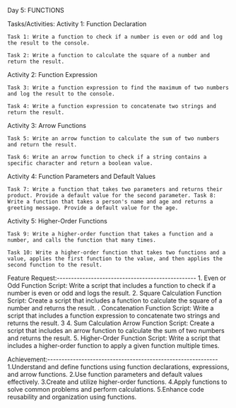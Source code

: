 Day 5: FUNCTIONS

Tasks/Activities:
Activity 1: Function Declaration

    Task 1: Write a function to check if a number is even or odd and log the result to the console.

    Task 2: Write a function to calculate the square of a number and return the result.

Activity 2: Function Expression

    Task 3: Write a function expression to find the maximum of two numbers and log the result to the console.

    Task 4: Write a function expression to concatenate two strings and return the result.

Activity 3: Arrow Functions

    Task 5: Write an arrow function to calculate the sum of two numbers and return the result.

    Task 6: Write an arrow function to check if a string contains a specific character and return a boolean value.

Activity 4: Function Parameters and Default Values

    Task 7: Write a function that takes two parameters and returns their product. Provide a default value for the second parameter. Task 8: Write a function that takes a person's name and age and returns a greeting message. Provide a default value for the age.

Activity 5: Higher-Order Functions

    Task 9: Write a higher-order function that takes a function and a number, and calls the function that many times.

    Task 10: Write a higher-order function that takes two functions and a value, applies the first function to the value, and then applies the second function to the result.

Feature Request:-------------------------------------------------
    1. Even or Odd Function Script: Write a script that includes a function to check if a number is even or odd and logs the result.
    2. Square Calculation Function Script: Create a script that includes a function to calculate the square of a number and returns the result. . Concatenation Function Script: Write a script that includes a function expression to concatenate two strings and returns the result. 3
    4. Sum Calculation Arrow Function Script: Create a script that includes an arrow function to calculate the sum of two numbers and returns the result. 
    5. Higher-Order Function Script: Write a script that includes a higher-order function to apply a given function multiple times.

Achievement:------------------------------------------------------------
    1.Understand and define functions using function declarations, expressions, and arrow functions.
    2.Use function parameters and default values effectively.
    3.Create and utilize higher-order functions.
    4.Apply functions to solve common problems and perform calculations.
    5.Enhance code reusability and organization using functions.